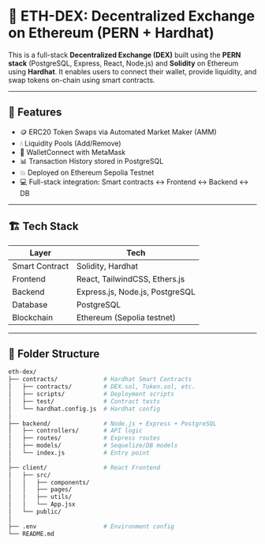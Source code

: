 # 🦄 ETH-DEX: Decentralized Exchange on Ethereum (PERN + Hardhat)

This is a full-stack **Decentralized Exchange (DEX)** built using the **PERN stack** (PostgreSQL, Express, React, Node.js) and **Solidity** on Ethereum using **Hardhat**. It enables users to connect their wallet, provide liquidity, and swap tokens on-chain using smart contracts.

---

## 🚀 Features

- 🪙 ERC20 Token Swaps via Automated Market Maker (AMM)
- 💧 Liquidity Pools (Add/Remove)
- 🔐 WalletConnect with MetaMask
- 📊 Transaction History stored in PostgreSQL
- 💥 Deployed on Ethereum Sepolia Testnet
- 💻 Full-stack integration: Smart contracts ↔ Frontend ↔ Backend ↔ DB

---

## 🏗️ Tech Stack

| Layer         | Tech                                      |
|---------------|-------------------------------------------|
| Smart Contract| Solidity, Hardhat                         |
| Frontend      | React, TailwindCSS, Ethers.js             |
| Backend       | Express.js, Node.js, PostgreSQL           |
| Database      | PostgreSQL                                |
| Blockchain    | Ethereum (Sepolia testnet)                |

---

## 📁 Folder Structure

```bash
eth-dex/
├── contracts/             # Hardhat Smart Contracts
│   ├── contracts/         # DEX.sol, Token.sol, etc.
│   ├── scripts/           # Deployment scripts
│   ├── test/              # Contract tests
│   └── hardhat.config.js  # Hardhat config
│
├── backend/               # Node.js + Express + PostgreSQL
│   ├── controllers/       # API logic
│   ├── routes/            # Express routes
│   ├── models/            # Sequelize/DB models
│   └── index.js           # Entry point
│
├── client/                # React Frontend
│   ├── src/
│   │   ├── components/
│   │   ├── pages/
│   │   ├── utils/
│   │   └── App.jsx
│   └── public/
│
├── .env                   # Environment config
└── README.md
